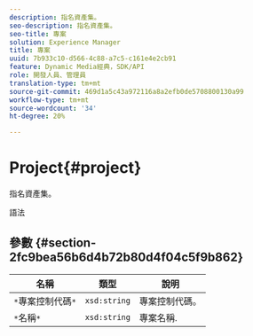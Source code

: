 ```yaml
---
description: 指名資產集。
seo-description: 指名資產集。
seo-title: 專案
solution: Experience Manager
title: 專案
uuid: 7b933c10-d566-4c88-a7c5-c161e4e2cb91
feature: Dynamic Media經典，SDK/API
role: 開發人員、管理員
translation-type: tm+mt
source-git-commit: 469d1a5c43a972116a8a2efb0de5708800130a99
workflow-type: tm+mt
source-wordcount: '34'
ht-degree: 20%

---
```



# Project{#project}

指名資產集。

語法

## 參數 {#section-2fc9bea56b6d4b72b80d4f04c5f9b862}

| 名稱 | 類型 | 說明 |
|---|---|---|
| `*`專案控制代碼`*` | `xsd:string` | 專案控制代碼。 |
| `*`名稱`*` | `xsd:string` | 專案名稱. |

